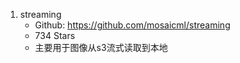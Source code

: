 1. streaming
   - Github: https://github.com/mosaicml/streaming
   - 734 Stars
   - 主要用于图像从s3流式读取到本地